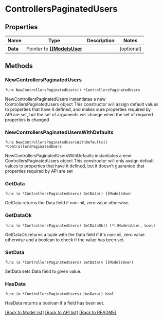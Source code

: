 # ControllersPaginatedUsers

## Properties

Name | Type | Description | Notes
------------ | ------------- | ------------- | -------------
**Data** | Pointer to [**[]ModelsUser**](ModelsUser.md) |  | [optional] 

## Methods

### NewControllersPaginatedUsers

`func NewControllersPaginatedUsers() *ControllersPaginatedUsers`

NewControllersPaginatedUsers instantiates a new ControllersPaginatedUsers object
This constructor will assign default values to properties that have it defined,
and makes sure properties required by API are set, but the set of arguments
will change when the set of required properties is changed

### NewControllersPaginatedUsersWithDefaults

`func NewControllersPaginatedUsersWithDefaults() *ControllersPaginatedUsers`

NewControllersPaginatedUsersWithDefaults instantiates a new ControllersPaginatedUsers object
This constructor will only assign default values to properties that have it defined,
but it doesn't guarantee that properties required by API are set

### GetData

`func (o *ControllersPaginatedUsers) GetData() []ModelsUser`

GetData returns the Data field if non-nil, zero value otherwise.

### GetDataOk

`func (o *ControllersPaginatedUsers) GetDataOk() (*[]ModelsUser, bool)`

GetDataOk returns a tuple with the Data field if it's non-nil, zero value otherwise
and a boolean to check if the value has been set.

### SetData

`func (o *ControllersPaginatedUsers) SetData(v []ModelsUser)`

SetData sets Data field to given value.

### HasData

`func (o *ControllersPaginatedUsers) HasData() bool`

HasData returns a boolean if a field has been set.


[[Back to Model list]](../README.md#documentation-for-models) [[Back to API list]](../README.md#documentation-for-api-endpoints) [[Back to README]](../README.md)


